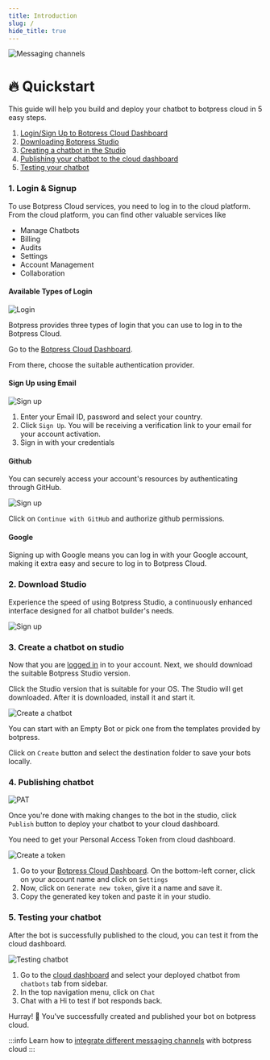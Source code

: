 ```yaml
---
title: Introduction
slug: /
hide_title: true
---
```



![Messaging channels](/img/docs/quickstart.png "Quickstart")

# 🔥 Quickstart

This guide will help you build and deploy your chatbot to botpress cloud in 5 easy steps.

1. [Login/Sign Up to Botpress Cloud Dashboard](/quickstart/login)
2. [Downloading Botpress Studio](/quickstart/create-your-first-chatbot)
3. [Creating a chatbot in the Studio](/quickstart/create-your-first-chatbot)
4. [Publishing your chatbot to the cloud dashboard](/quickstart/publishing-your-chatbot)
5. [Testing your chatbot](/quickstart/testing-your-chatbot)



### 1. Login & Signup

To use Botpress Cloud services, you need to log in to the cloud platform. From the cloud platform, you can find other valuable services like

- Manage Chatbots
- Billing
- Audits
- Settings
- Account Management
- Collaboration

<!-- :::info
For more information on Administration:
For more information on Collaboration:
For more information on Managing your Account:
::: -->

#### Available Types of Login

![Login](/img/docs/login.png "login")

Botpress provides three types of login that you can use to log in to the Botpress Cloud.

Go to the [Botpress Cloud Dashboard](https://app.botpress.cloud).

From there, choose the suitable authentication provider.

#### Sign Up using Email

![Sign up](/img/docs/signup.png "signup")

1. Enter your Email ID, password and select your country.
2. Click `Sign Up`. You will be receiving a verification link to your email for your account activation.
3. Sign in with your credentials


#### Github
You can securely access your account's resources by authenticating through GitHub.


![Sign up](/img/docs/github.png "signup")

Click on `Continue with GitHub` and authorize github permissions.

#### Google

Signing up with Google means you can log in with your Google account, making it extra easy and secure to log in to Botpress Cloud.

### 2. Download Studio

Experience the speed of using Botpress Studio, a continuously enhanced interface designed for all chatbot builder's needs.

![Sign up](/img/docs/studio.png "signup")


### 3. Create a chatbot on studio

Now that you are [logged in](/login-signup) in to your account. Next, we should download the suitable Botpress Studio version.

Click the Studio version that is suitable for your OS. The Studio will get downloaded. After it is downloaded, install it and start it.

![Create a chatbot](/img/docs/create-chatbot.png "Create a chatbot")

You can start with an Empty Bot or pick one from the templates provided by botpress.

Click on `Create` button and select the destination folder to save your bots locally.

### 4. Publishing chatbot

![PAT](/img/docs/pat.png)

Once you're done with making changes to the bot in the studio, click  `Publish` button to deploy your chatbot to your cloud dashboard.

You need to get your Personal Access Token from cloud dashboard.

![Create a token](/img/docs/pat-created.png)
1. Go to your [Botpress Cloud Dashboard](https://app.botpress.cloud).
On the bottom-left corner, click on your account name and click on `Settings` 
1. Now, click on `Generate new token`, give it a name and save it.
2. Copy the generated key token and paste it in your studio.

### 5. Testing your chatbot

After the bot is successfully published to the cloud, you can test it from the cloud dashboard. 

![Testing chatbot](/img/docs/testing-chatbot.png)


1. Go to the [cloud dashboard](https://app.botpress.cloud) and select your deployed chatbot from `chatbots` tab from sidebar.
2. In the top navigation menu, click on `Chat`
3. Chat with a Hi to test if bot responds back.
   
Hurray! 🎉 You've successfully created and published your bot on botpress cloud.


:::info
Learn how to [integrate different messaging channels](/messaging-channels/supported-channels) with botpress cloud
:::